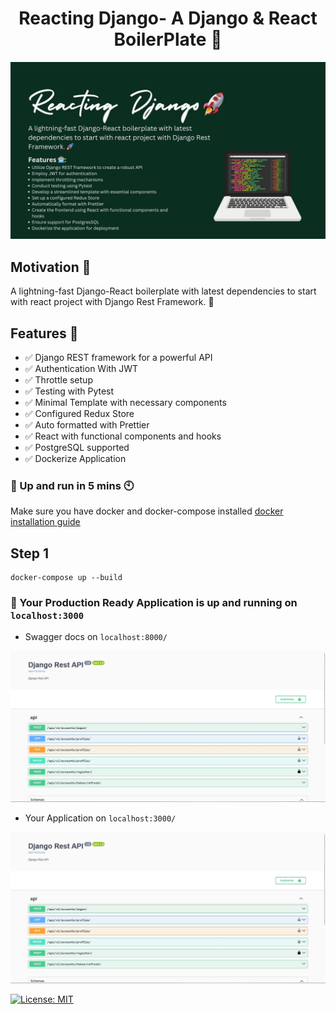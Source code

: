 <h1 align="center">Reacting Django- A Django & React BoilerPlate 🚀</h1>

[![Main](https://github.com/rimmelasghar/ReactingDjango-BoilerPlate/blob/main/image/README/reactingdjango2.jpg)](https://github.com/rimmelasghar/ReactingDjango-BoilerPlate/blob/main/image/README/reactingdjango2.jpg)

## Motivation 🎯

A lightning-fast Django-React boilerplate with latest dependencies to start with react project with Django Rest Framework. 🚀 

## Features 🚀

  -  ✅ Django REST framework for a powerful API
  -  ✅ Authentication With JWT
  -  ✅ Throttle setup
  -  ✅ Testing with Pytest
  -  ✅ Minimal Template with necessary components
  -  ✅ Configured Redux Store
  -  ✅ Auto formatted with Prettier
  -  ✅ React with functional components and hooks
  -  ✅ PostgreSQL supported
  -  ✅ Dockerize Application

### 🚀 Up and run in 5 mins 🕙
Make sure you have docker and docker-compose installed [docker installation guide](https://docs.docker.com/compose/install/)

## Step 1
```
docker-compose up --build
```

### 🎉 Your Production Ready Application is up and running on `localhost:3000`


- Swagger docs on `localhost:8000/`

[![Main](https://github.com/rimmelasghar/ReactingDjango-BoilerPlate/blob/main/image/README/swagger.jpg)](https://github.com/rimmelasghar/ReactingDjango-BoilerPlate/blob/main/image/README/swagger.jpg)

- Your Application on `localhost:3000/`

[![Main](https://github.com/rimmelasghar/ReactingDjango-BoilerPlate/blob/main/image/README/swagger.jpg)](https://github.com/rimmelasghar/ReactingDjango-BoilerPlate/blob/main/image/README/app.jpg)


[![License: MIT](https://img.shields.io/badge/License-MIT-blue.svg)](https://opensource.org/licenses/MIT)